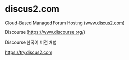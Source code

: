 # discus2.com

Cloud-Based Managed Forum Hosting (www.discus2.com)

Discourse (https://www.discourse.org/)

Discourse 한국어 버전 체험

https://try.discus2.com
